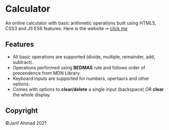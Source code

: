 # Calculator

An online calculator with basic arithmetic operations built using HTML5, CSS3 and JS ES6 features.
Here is the website ➞ <a href="https://jarifahmad.github.io/Calculator/">click me</a>

## Features

* All basic operations are supported (divide, multiple, remainder, add, subtract).
* Operations performed using __BEDMAS__ rule and follows order of precendence from MDN Library.
* Keyboard inputs are supported for numbers, opertaors and other options.
* Comes with options to __clear/delete__ a single input (backspace) OR __clear__ the whole display.

## Copyright
©Jarif Ahmad 2021